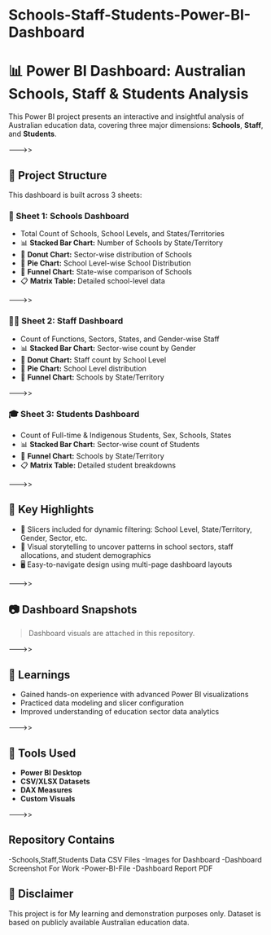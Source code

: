 # Schools-Staff-Students-Power-BI-Dashboard

# 📊 Power BI Dashboard: Australian Schools, Staff & Students Analysis

This Power BI project presents an interactive and insightful analysis of Australian education data, covering three major dimensions: **Schools**, **Staff**, and **Students**.

--->>

## 📁 Project Structure

This dashboard is built across 3 sheets:

### 🏫 Sheet 1: Schools Dashboard
- Total Count of Schools, School Levels, and States/Territories
- 📊 **Stacked Bar Chart:** Number of Schools by State/Territory
- 🍩 **Donut Chart:** Sector-wise distribution of Schools
- 🥧 **Pie Chart:** School Level-wise School Distribution
- 🔽 **Funnel Chart:** State-wise comparison of Schools
- 📋 **Matrix Table:** Detailed school-level data

--->>

### 👨‍🏫 Sheet 2: Staff Dashboard
- Count of Functions, Sectors, States, and Gender-wise Staff
- 📊 **Stacked Bar Chart:** Sector-wise count by Gender
- 🍩 **Donut Chart:** Staff count by School Level
- 🥧 **Pie Chart:** School Level distribution
- 🔽 **Funnel Chart:** Schools by State/Territory

--->>

### 🎓 Sheet 3: Students Dashboard
- Count of Full-time & Indigenous Students, Sex, Schools, States
- 📊 **Stacked Bar Chart:** Sector-wise count of Students
- 🔽 **Funnel Chart:** Schools by State/Territory
- 📋 **Matrix Table:** Detailed student breakdowns

--->>

## 📌 Key Highlights
- 📅 Slicers included for dynamic filtering: School Level, State/Territory, Gender, Sector, etc.
- 🧠 Visual storytelling to uncover patterns in school sectors, staff allocations, and student demographics
- 🖥️ Easy-to-navigate design using multi-page dashboard layouts

--->>

## 📷 Dashboard Snapshots

> Dashboard visuals are attached in this repository.

--->>

## 🧠 Learnings
- Gained hands-on experience with advanced Power BI visualizations
- Practiced data modeling and slicer configuration
- Improved understanding of education sector data analytics

--->>

## 🚀 Tools Used
- **Power BI Desktop**
- **CSV/XLSX Datasets**
- **DAX Measures**
- **Custom Visuals**

--->>

## Repository Contains
  -Schools,Staff,Students Data CSV Files
  -Images for Dashboard
  -Dashboard Screenshot For Work 
  -Power-BI-File
  -Dashboard Report PDF

## 📌 Disclaimer
This project is for My learning and demonstration purposes only. Dataset is based on publicly available Australian education data.
